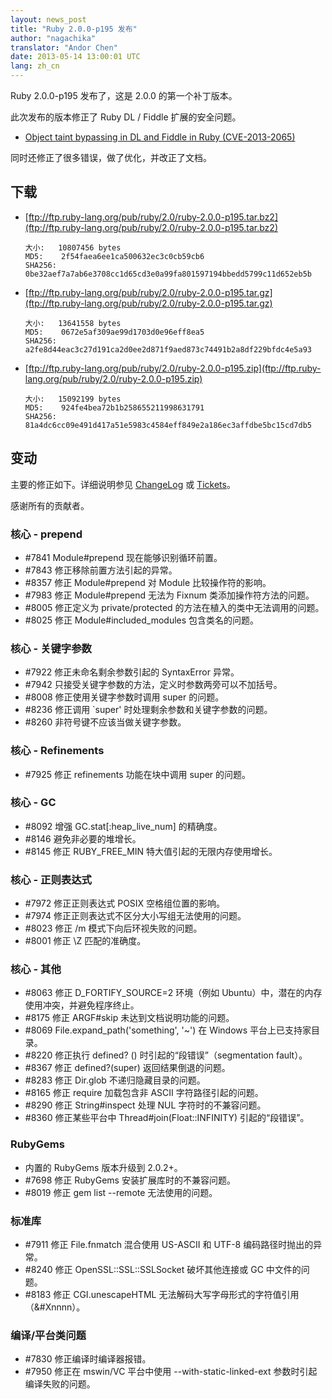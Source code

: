 ```yaml
---
layout: news_post
title: "Ruby 2.0.0-p195 发布"
author: "nagachika"
translator: "Andor Chen"
date: 2013-05-14 13:00:01 UTC
lang: zh_cn
---
```


Ruby 2.0.0-p195 发布了，这是 2.0.0 的第一个补丁版本。

此次发布的版本修正了 Ruby DL / Fiddle 扩展的安全问题。

* [Object taint bypassing in DL and Fiddle in Ruby
  (CVE-2013-2065)](/en/news/2013/05/14/taint-bypass-dl-fiddle-cve-2013-2065/)

同时还修正了很多错误，做了优化，并改正了文档。

## 下载

* [ftp://ftp.ruby-lang.org/pub/ruby/2.0/ruby-2.0.0-p195.tar.bz2](ftp://ftp.ruby-lang.org/pub/ruby/2.0/ruby-2.0.0-p195.tar.bz2)

      大小:   10807456 bytes
      MD5:    2f54faea6ee1ca500632ec3c0cb59cb6
      SHA256: 0be32aef7a7ab6e3708cc1d65cd3e0a99fa801597194bbedd5799c11d652eb5b

* [ftp://ftp.ruby-lang.org/pub/ruby/2.0/ruby-2.0.0-p195.tar.gz](ftp://ftp.ruby-lang.org/pub/ruby/2.0/ruby-2.0.0-p195.tar.gz)

      大小:   13641558 bytes
      MD5:    0672e5af309ae99d1703d0e96eff8ea5
      SHA256: a2fe8d44eac3c27d191ca2d0ee2d871f9aed873c74491b2a8df229bfdc4e5a93

* [ftp://ftp.ruby-lang.org/pub/ruby/2.0/ruby-2.0.0-p195.zip](ftp://ftp.ruby-lang.org/pub/ruby/2.0/ruby-2.0.0-p195.zip)

      大小:   15092199 bytes
      MD5:    924fe4bea72b1b258655211998631791
      SHA256: 81a4dc6cc09e491d417a51e5983c4584eff849e2a186ec3affdbe5bc15cd7db5

## 变动

主要的修正如下。详细说明参见
[ChangeLog](http://svn.ruby-lang.org/repos/ruby/tags/v2_0_0_195/ChangeLog) 或
[Tickets](https://bugs.ruby-lang.org/projects/ruby-200/issues?set_filter=1&status_id=5)。

感谢所有的贡献者。

### 核心 - prepend

- \#7841 Module#prepend 现在能够识别循环前置。
- \#7843 修正移除前置方法引起的异常。
- \#8357 修正 Module#prepend 对 Module 比较操作符的影响。
- \#7983 修正 Module#prepend 无法为 Fixnum 类添加操作符方法的问题。
- \#8005 修正定义为 private/protected 的方法在植入的类中无法调用的问题。
- \#8025 修正 Module#included_modules 包含类名的问题。

### 核心 - 关键字参数

- \#7922 修正未命名剩余参数引起的 SyntaxError 异常。
- \#7942 只接受关键字参数的方法，定义时参数两旁可以不加括号。
- \#8008 修正使用关键字参数时调用 super 的问题。
- \#8236 修正调用 `super' 时处理剩余参数和关键字参数的问题。
- \#8260 非符号键不应该当做关键字参数。

### 核心 - Refinements

- \#7925 修正 refinements 功能在块中调用 super 的问题。

### 核心 - GC

- \#8092 增强 GC.stat[:heap_live_num] 的精确度。
- \#8146 避免非必要的堆增长。
- \#8145 修正 RUBY_FREE_MIN 特大值引起的无限内存使用增长。

### 核心 - 正则表达式

- \#7972 修正正则表达式 POSIX 空格组位置的影响。
- \#7974 修正正则表达式不区分大小写组无法使用的问题。
- \#8023 修正 /m 模式下向后环视失败的问题。
- \#8001 修正 \Z 匹配的准确度。

### 核心 - 其他

- \#8063 修正 D_FORTIFY_SOURCE=2 环境（例如 Ubuntu）中，潜在的内存使用冲突，并避免程序终止。
- \#8175 修正 ARGF#skip 未达到文档说明功能的问题。
- \#8069 File.expand_path('something', '~') 在 Windows 平台上已支持家目录。
- \#8220 修正执行 defined? () 时引起的“段错误”（segmentation fault）。
- \#8367 修正 defined?(super) 返回结果倒退的问题。
- \#8283 修正 Dir.glob 不递归隐藏目录的问题。
- \#8165 修正 require 加载包含非 ASCII 字符路径引起的问题。
- \#8290 修正 String#inspect 处理 NUL 字符时的不兼容问题。
- \#8360 修正某些平台中 Thread#join(Float::INFINITY) 引起的“段错误”。

### RubyGems

- 内置的 RubyGems 版本升级到 2.0.2+。
- \#7698 修正 RubyGems 安装扩展库时的不兼容问题。
- \#8019 修正 gem list --remote 无法使用的问题。

### 标准库

- \#7911 修正 File.fnmatch 混合使用 US-ASCII 和 UTF-8 编码路径时抛出的异常。
- \#8240 修正 OpenSSL::SSL::SSLSocket 破坏其他连接或 GC 中文件的问题。
- \#8183 修正 CGI.unescapeHTML 无法解码大写字母形式的字符值引用（&#Xnnnn）。

### 编译/平台类问题

- \#7830 修正编译时编译器报错。
- \#7950 修正在 mswin/VC 平台中使用 --with-static-linked-ext 参数时引起编译失败的问题。
